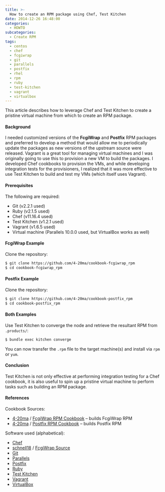 ```yaml
---
title: >-
  How to create an RPM package using Chef, Test Kitchen
date: 2014-12-26 16:48:00
categories:
  - HOWTO
subcategories:
  - Create RPM
tags:
  - centos
  - chef
  - fcgiwrap
  - git
  - parallels
  - postfix
  - rhel
  - rpm
  - ruby
  - test-kitchen
  - vagrant
  - virtualbox
---
```


This article describes how to leverage Chef and Test Kitchen to create a pristine virtual machine from which to create an RPM package.

#### Background

I needed customized versions of the **FcgiWrap** and **Postfix** RPM packages and preferred to develop a method that would allow me to periodically update the packages as new versions of the upstream source were released. Vagrant is a great tool for managing virtual machines and I was originally going to use this to provision a new VM to build the packages. I developed Chef cookbooks to provision the VMs, and while developing integration tests for the provisioners, I realized that it was more effective to use Test Kitchen to build and test my VMs (which itself uses Vagrant).

#### Prerequisites

The following are required:

- Git (v2.2.1 used)
- Ruby (v2.1.5 used)
- Chef (v11.16.4 used)
- Test Kitchen (v1.2.1 used)
- Vagrant (v1.6.5 used)
- Virtual machine (Parallels 10.0.0 used, but VirtualBox works as well)

#### FcgiWrap Example

Clone the repository:

```` bash
$ git clone https://github.com/4-20ma/cookbook-fcgiwrap_rpm
$ cd cookbook-fcgiwrap_rpm
````

#### Postfix Example

Clone the repository:

```` bash
$ git clone https://github.com/4-20ma/cookbook-postfix_rpm
$ cd cookbook-postfix_rpm
````

#### Both Examples

Use Test Kitchen to converge the node and retrieve the resultant RPM from `.products/`:

```` bash
$ bundle exec kitchen converge
````

You can now transfer the `.rpm` file to the target machine(s) and install via `rpm` or `yum`.

#### Conclusion

Test Kitchen is not only effective at performing integration testing for a Chef cookbook, it is also useful to spin up a pristine virtual machine to perform tasks such as building an RPM package.

####  References

Cookbook Sources:

- <nop class="fa fa-github"> [4-20ma](https://github.com/4-20ma) / [FcgiWrap RPM Cookbook](https://github.com/4-20ma/cookbook-fcgiwrap_rpm) – builds FcgiWrap RPM
- <nop class="fa fa-github"> [4-20ma](https://github.com/4-20ma) / [Postfix RPM Cookbook](https://github.com/4-20ma/cookbook-postfix_rpm) – builds Postfix RPM

Software used (alphabetical):

- [Chef](https://www.chef.io)
- <nop class="fa fa-github"> [schnell18](https://github.com/schnell18) / [FcgiWrap Source](https://github.com/schnell18/fcgiwrap)
- [Git](https://git-scm.com)
- [Parallels](http://www.parallels.com)
- [Postfix](http://www.postfix.org)
- [Ruby](https://www.ruby-lang.org/en/)
- [Test Kitchen](http://kitchen.ci)
- [Vagrant](https://www.vagrantup.com)
- [VirtualBox](https://www.virtualbox.org)
